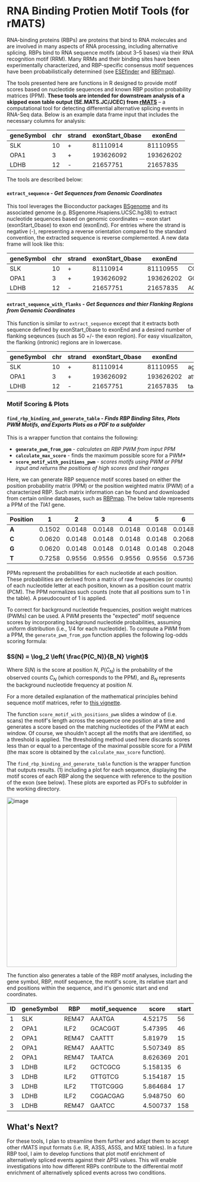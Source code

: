 # RNA Binding Protien Motif Tools (for rMATS)

RNA-binding proteins (RBPs) are proteins that bind to RNA molecules and are involved in many aspects of RNA processing, including alternative splicing. RBPs bind to RNA sequence motifs (about 3–5 bases) via their RNA recognition motif (RRM). Many RRMs and their binding sites have been experimentally characterized, and RBP-specific consensus motif sequences have been probabilistically determined (see [ESEfinder](https://esefinder.ahc.umn.edu/tools/ESE2/) and [RBPmap](http://rbpmap.technion.ac.il)).

The tools presented here are functions in R designed to provide motif scores based on nucleotide sequences and known RBP position probability matrices (PPM). **These tools are intended for downstream analysis of a skipped exon table output (SE.MATS.JC/JCEC) from [rMATS](https://rmats.sourceforge.io)** – a computational tool for detecting differential alternative splicing events in RNA-Seq data. Below is an example data frame input that includes the necessary columns for analysis:

| geneSymbol  | chr | strand | exonStart_0base | exonEnd   |
|-------|--------|-----|-----------------|-----------|
| SLK | 10     | +  | 81110914        | 81110955  |
| OPA1 | 3      | +  | 193626092       | 193626202 |
| LDHB | 12     | -  | 21657751        | 21657835  |

The tools are described below:

#### **`extract_sequence`** - *Get Sequences from Genomic Coordinates*

This tool leverages the Bioconductor packages [BSgenome](https://bioconductor.org/packages/release/bioc/html/BSgenome.html) and its associated genome (e.g. BSgenome.Hsapiens.UCSC.hg38) to extract nucleotide sequences based on genomic coordinates — exon start (exonStart_0base) to exon end (exonEnd). For entries where the strand is negative (-), representing a reverse orientation compared to the standard convention, the extracted sequence is reverse complemented. A new data frame will look like this:
  
| geneSymbol  | chr | strand | exonStart_0base | exonEnd   | nucleotide_sequence                                 |
|-------|--------|-----|-----------------|-----------|-----------------------------------------------------|
| SLK | 10      | +  | 81110914        | 81110955  | CCGCCGATGTGGAAGTGGCCAGATTCTGAGCCGCCTGACTAGA         |
| OPA1 | 3      | +  | 193626092       | 193626202 | GGTCTGCTTGGTGAGCTCATTCTCTTACAACAACAAATTCAAGAGCATGAAGAGGAAGCGCGCAGAGCCGCTGGCCAATATAGCACGAGCTATGCCCAACAGAAGCGCAAG           |
| LDHB | 12     | -  | 21657751        | 21657835  | AGCCGGCGCCGGAGGAGACGCACGCAGCTGACTTTGTCTTCTCCGCACGACTGTTACAGAGGTCTCCAGAGCCTTCTCTCTCCTG             |

#### **`extract_sequence_with_flanks`** - *Get Sequences and thier Flanking Regions from Genomic Coordinates*

This function is similar to `extract_sequence` except that it extracts both sequence defined by exonStart_0base to exonEnd and a desired number of flanking seqeunces (such as 50 +/- the exon region). For easy visualizaiton, the flanking (intronic) regions are in lowercase.

| geneSymbol  | chr | strand | exonStart_0base | exonEnd   | nucleotide_sequence                                 
|-------|--------|-----|-----------------|-----------|--------------------------------------------------------------------|
| SLK | 10      | +  | 81110914        | 81110955  | agtcctcagaccccatgctgcctccaactgagccttgtgtttccttgcagCGCCGATGTGGAAGTGGCCAGATTCTGAGCCGCCTGACTAGAgttagtaagttgcctggcgttctcgtgcagtcactggcctctccagtggt   |
| OPA1 | 3      | +  | 193626092       | 193626202 | attattctcctccccaatttcctcttctcctcattgtgaactcgtggcagGGTCTGCTTGGTGAGCTCATTCTCTTACAACAACAAATTCAAGAGCATGAAGAGGAAGCGCGCAGAGCCGCTGGCCAATATAGCACGAGCTATGCCCAACAGAAGCGCAAGgtgatggatggtttaagggggctaccgatacattcacactaatcagccat                                                                                                                  |
| LDHB | 12      | -  | 21657751        | 21657835  | taagaggctgcggtggttgtggggccccgccccctcctccctccttgcagAGCCGGCGCCGGAGGAGACGCACGCAGCTGACTTTGTCTTCTCCGCACGACTGTTACAGAGGTCTCCAGAGCCTTCTCTCTCCTGgtaggtttcggctcaggaccctgaatcctggcccacaggcaagcctgatg                                                                                                                                            |

### **Motif Scoring & Plots** 
#### **`find_rbp_binding_and_generate_table`** - *Finds RBP Binding Sites, Plots PWM Motifs, and Exports Plots as a PDF to a subfolder*

This is a wrapper function that contains the following:

- **`generate_pwm_from_ppm`** - *calculates an RBP PWM from input PPM*
- **`calculate_max_score`** - finds the maximum possible score for a PWM*
- **`score_motif_with_positions_pwm`** - *scores motifs using PWM or PPM input and returns the positions of high scores and their ranges*

Here, we can generate RBP sequence motif scores based on either the position probability matrix (PPM) or the position weighted matrix (PWM) of a characterized RBP. Such matrix information can be found and downloaded from certain online databases, such as [RBPmap](http://rbpmap.technion.ac.il/download.html). The below table represents a PPM of the *TIA1* gene. 

| Position |   1    |   2    |   3    |   4    |   5    |   6    |   7    |
|----------|--------|--------|--------|--------|--------|--------|--------|
| **A**    | 0.1502 | 0.0148 | 0.0148 | 0.0148 | 0.0148 | 0.0148 | 0.0843 |
| **C**    | 0.0620 | 0.0148 | 0.0148 | 0.0148 | 0.0148 | 0.2068 | 0.0843 |
| **G**    | 0.0620 | 0.0148 | 0.0148 | 0.0148 | 0.0148 | 0.2048 | 0.5665 |
| **T**    | 0.7258 | 0.9556 | 0.9556 | 0.9556 | 0.9556 | 0.5736 | 0.2649 |

PPMs represent the probabilities for each nucleotide at each position. These probabilities are derived from a matrix of raw frequencies (or counts) of each nucleotide letter at each position, known as a position count matrix (PCM). The PPM normalizes such counts (note that all positions sum to 1 in the table). A pseudocount of 1 is applied.

To correct for background nucleotide frequencies, position weight matrices (PWMs) can be used. A PWM presents the "expected" motif sequence scores by incorporating background nucleotide probabilities, assuming uniform distribution (i.e., $1/4$ for each nucleotide). To compute a PWM from a PPM, the `generate_pwm_from_ppm` function applies the following log-odds scoring formula:

### $S(N) = \log_2 \left( \frac{P(C_N)}{B_N} \right)$

Where $S(N)$ is the score at position $N$, $P(C_N)$ is the probability of the observed counts $C_N$ (which corresponds to the PPM), and $B_N$ represents the background nucleotide frequency at position $N$.

For a more detailed explanation of the mathematical principles behind sequence motif matrices, refer to [this vignette](https://bioconductor.org/packages/devel/bioc/vignettes/universalmotif/inst/doc/IntroductionToSequenceMotifs.pdf).

The function `score_motif_with_positions_pwm` slides a window of (i.e. scans) the motif's length across the sequence one position at a time and generates a score based on the matching nucleotides of the PWM at each window. Of course, we shouldn't accept all the motifs that are identified, so a threshold is applied. The thresholding method used here discards scores less than or equal to a percentage of the maximal possible score for a PWM (the max score is obtained by the `calculate_max_score` function).

The `find_rbp_binding_and_generate_table` function is the wrapper function that outputs results. (1) including a plot for each sequence, displaying the motif scores of each RBP along the sequence with reference to the position of the exon (see below). These plots are exported as PDFs to subfolder in the working directory.

<img width="458" alt="image" src="https://github.com/user-attachments/assets/31bfa738-4f54-444e-8a63-aa7abaf25085">

The function also generates a table of the RBP motif analyses, including the gene symbol, RBP, motif sequence, the motif's score, its relative start and end positions within the sequence, and it's genomic start and end coordinates. 

 | ID | geneSymbol | RBP  | motif_sequence | score  | start | end | genomic_start | genomic_end |
|----|------|------|----------------|--------|-------|-----|---------------|-------------|
| 1  | SLK  | REM47| AAATGA         | 4.52175| 56    | 61  | 104010871     | 104010876   |
| 2  | OPA1 | ILF2 | GCACGGT        | 5.47395| 46    | 53  | 193626137     | 193626144   |
| 2  | OPA1 | REM47| CAATTT         | 5.81979| 15    | 20  | 193626106     | 193626111   |
| 2  | OPA1 | REM47| AAATTC         | 5.507349| 85   | 90  | 193626176     | 193626181   |
| 2  | OPA1 | REM47| TAATCA         | 8.626369| 201  | 206 | 193626292     | 193626297   |
| 3  | LDHB | ILF2 | GCTCGCG        | 5.158135| 6    | 13  | 21657756      | 21657763    |
| 3  | LDHB | ILF2 | GTTGTCG        | 5.154187| 15   | 22  | 21657765      | 21657772    |
| 3  | LDHB | ILF2 | TTGTCGGG       | 5.864684| 17   | 24  | 21657767      | 21657774    |
| 3  | LDHB | ILF2 | CGGACGAG       | 5.948750| 60   | 67  | 21657810      | 21657817    |
| 3  | LDHB | REM47| GAATCC         | 4.500737| 158  | 163 | 21657908      | 21657913    |



## What's Next?

For these tools, I plan to streamline them further and adapt them to accept other rMATS input formats (i.e. IR, A3SS, A5SS, and MXE tables). In a future RBP tool, I aim to develop functions that plot motif enrichment of alternatively spliced events against their ΔPSI values. This will enable investigations into how different RBPs contribute to the differential motif enrichment of alternatively spliced events across two conditions.
  
